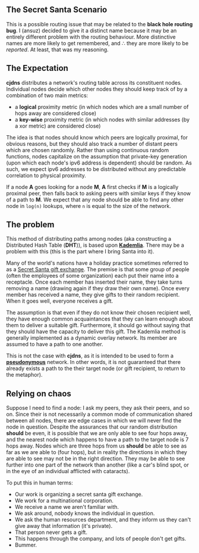 ## The Secret Santa Scenario

This is a possible routing issue that may be related to the **black hole routing bug**. I (ansuz) decided to give it a distinct name because it may be an entirely different problem with the routing behaviour. More distinctive names are more likely to get remembered, and ∴ they are more likely to be _reported_. At least, that was my reasoning.

## The Expectation

**cjdns** distributes a network's routing table across its constituent nodes. Individual nodes decide which other nodes they should keep track of by a combination of two main metrics:

+ a **logical** proximity metric (in which nodes which are a small number of hops away are considered close)
+ a **key-wise** proximity metric (in which nodes with similar addresses (by a xor metric) are considered close)

The idea is that nodes should know which peers are logically proximal, for obvious reasons, but they should also track a number of distant peers which are chosen randomly. Rather than using continuous random functions, nodes capitalize on the assumption that private-key generation (upon which each node's ipv6 address is dependent) should be random. As such, we expect ipv6 addresses to be distributed without any predictable correlation to physical proximity.

If a node **A** goes looking for a node **M**, **A** first checks if **M** is a logically proximal peer, then falls back to asking peers with similar keys if they know of a path to **M**. We expect that any node should be able to find any other node in `log(n)` lookups, where `n` is equal to the size of the network.

## The problem

This method of distributing paths among nodes (aka constructing a Distributed Hash Table (**DHT**)), is based upon **[Kademlia](https://en.wikipedia.org/wiki/Kademlia)**. There may be a problem with this (this is the part where I bring Santa into it).

Many of the world's nations have a holiday practice sometimes referred to as a [Secret Santa gift exchange](https://en.wikipedia.org/wiki/Secret_Santa). The premise is that some group of people (often the employees of some organization) each put their name into a receptacle. Once each member has inserted their name, they take turns removing a name (drawing again if they draw their own name). Once every member has received a name, they give gifts to their random recipient. When it goes well, everyone receives a gift.

The assumption is that even if they do not know their chosen recipient well, they have enough common acquaintances that they can learn enough about them to deliver a suitable gift. Furthermore, it should go without saying that they should have the capacity to deliver this gift. The Kademlia method is generally implemented as a dynamic overlay network. Its member are assumed to have a path to one another.

This is not the case with **cjdns**, as it is intended to be used to form a **[pseudonymous](https://en.wikipedia.org/wiki/Pseudonymity)** network. In other words, it is not guaranteed that there already exists a path to the their target node (or gift recipient, to return to the metaphor).

## Relying on chaos

Suppose I need to find a node: I ask my peers, they ask their peers, and so on. Since their is not necessarily a common mode of communication shared between all nodes, there are edge cases in which we will never find the node in question. Despite the assurances that our random distribution **should** be even, it is possible that we are only able to see four hops away, and the nearest node which happens to have a path to the target node is 7 hops away. Nodes which are three hops from us **should** be able to see as far as we are able to (four hops), but in reality the directions in which they are able to see may not be in the right direction. They may be able to see further into one part of the network than another (like a car's blind spot, or in the eye of an individual afflicted with cataracts).

To put this in human terms: 

* Our work is organizing a secret santa gift exchange.
* We work for a multinational corporation.
* We receive a name we aren't familiar with.
* We ask around, nobody knows the individual in question.
* We ask the human resources department, and they inform us they can't give away that information (it's private).
* That person never gets a gift.
* This happens through the company, and lots of people don't get gifts.
* Bummer.
